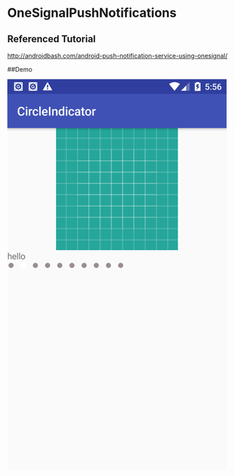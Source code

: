 # OneSignalPushNotifications
## Referenced Tutorial
http://androidbash.com/android-push-notification-service-using-onesignal/

##Demo

<img src="https://github.com/dinhtho/CircleIndicator/blob/master/image.png" width="500"/>